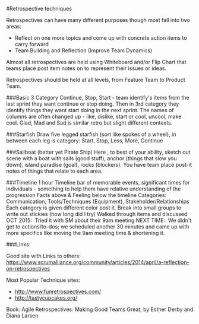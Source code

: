 #Retrospective techniques

Retrospectives can have many different purposes though most fall into two areas:
* Reflect on one more topics and come up with concrete action items to carry forward
* Team Building and Reflection (Improve Team Dynamics)

Almost all retrospectives are held using Whiteboard and/or Flip Chart that teams place post item notes on to represent their issues or ideas.

Retrospectives should be held at all levels, from Feature Team to Product Team.

###Basic 3 Category
Continue, Stop, Start - team identify's items from the last sprint they want continue or stop doing. Then in 3rd category they identify things they want start doing in the next sprint. The names of columns are often changed up - like, dislike, start or cool, uncool, make cool. Glad, Mad and Sad is similar retro but slight different contexts.

###Starfish
Draw five legged starfish (sort like spokes of a wheel), in between each leg is category: Start, Stop, Less, More, Continue

###Sailboat (better yet Pirate Ship)
Here , to best of your ability, sketch out scene with a boat with sails (good stuff), anchor (things that slow you down), island paradise (goal), rocks (blockers). You have team place post-it notes of things that relate to each area.

###Timeline
	1 hour
Timeline bar of memorable events, significant times for individuals - something to help them have relative understanding of the progression
	Facts above & Feeling below the timeline
	Categories:  Communication, Tools/Techniques (Equipment), Stakeholder/Relationships
	Each category is given different color post it.
	Break into small groups to write out stickies (how long did I try)
	Walked through items and discussed
	OCT 2015:  Tried it with SM about their 9am meeting
	NEXT TIME:  We didn't get to actions/to-dos; we scheduled another 30 minutes and came up with more specifics like moving the 9am meeting time & shortening it.


###Links:

Good site with Links to others: https://www.scrumalliance.org/community/articles/2014/april/a-reflection-on-retrospectives

Most Popular Technique sites:
* http://www.funretrospectives.com/
* http://tastycupcakes.org/

Book: Agile Retrospectives: Making Good Teams Great, by Esther Derby and Diana Larsen


